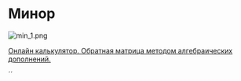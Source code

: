# Минор

![min_1.png](img/min_1.png)

[Онлайн калькулятор. Обратная матрица методом алгебраических дополнений.](https://ru.onlinemschool.com/math/assistance/matrix/inverse1/)

´´
